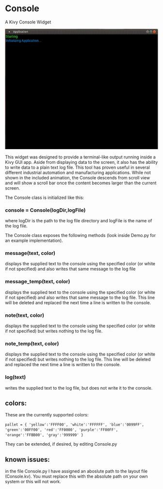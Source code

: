 # Console
A Kivy Console Widget

 ![](https://github.com/notkevinjohn/Console/blob/master/docs/console.gif)

This widget was designed to provide a terminal-like output running inside a Kivy GUI app. Aside from displaying data to the screen, it also has the ability to write data to a plain text log file. This tool has proven useful in several different industrial automation and manufacturing applications. While not shown in the included animation, the Console descends from scroll view and will show a scroll bar once the content becomes larger than the current screen. 

The Console class is initialized like this:
### console = Console(logDir,logFile)
where logDir is the path to the log file directory and logFile is the name of the log file. 

The Console class exposes the following methods (look inside Demo.py for an example implementation). 

### message(text, color) 
displays the supplied text to the console using the specified color (or white if not specified) and also writes that same message to the log file

### message_temp(text, color) 
displays the supplied text to the console using the specified color (or white if not specified) and also writes that same message to the log file. This line will be deleted and replaced the next time a line is written to the console. 

### note(text, color) 
displays the supplied text to the console using the specified color (or white if not specified) but writes nothing to the log file. 

### note_temp(text, color) 
displays the supplied text to the console using the specified color (or white if not specified) but writes nothing to the log file. This line will be deleted and replaced the next time a line is written to the console. 


### log(text)
writes the supplied text to the log file, but does not write it to the console.  

## colors:
These are the currently supported colors:

`pallet = {
                'yellow':'FFFF00',
                'white':'FFFFFF',
                'blue':'0099FF',
                'green':'00FF00',
                'red':'FF0000',
                'purple':'FF00FF',
                'orange':'FFBB00',
                'gray':'999999'
        }`

They can be extended, if desired, by editing Console.py
## known issues:
in the file Console.py I have assigned an aboslute path to the layout file (Console.kv). You must replace this with the absolute path on your own system or this will not work. 
